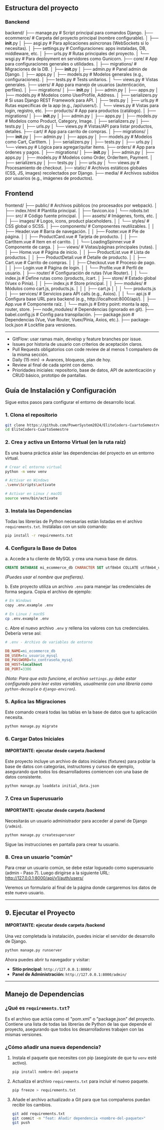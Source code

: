 ## Estructura del proyecto 

### Banckend
backend/
├── manage.py                  # Script principal para comandos Django.
├── ecommerce/                 # Carpeta del proyecto principal (nombre configurable).
│   ├── __init__.py
│   ├── asgi.py                # Para aplicaciones asíncronas (WebSockets si lo necesitas).
│   ├── settings.py            # Configuraciones: apps instaladas, DB, middleware, etc.
│   ├── urls.py                # Rutas principales del proyecto.
│   └── wsgi.py                # Para deployment en servidores como Gunicorn.
├── core/                      # App para configuraciones generales o utilidades.
│   ├── migrations/            # Migraciones de la DB.
│   ├── __init__.py
│   ├── admin.py               # Panel admin de Django.
│   ├── apps.py
│   ├── models.py              # Modelos generales (e.g., configuraciones).
│   ├── tests.py               # Tests unitarios.
│   └── views.py               # Vistas generales.
├── users/                     # App para manejo de usuarios (autenticación, perfiles).
│   ├── migrations/
│   ├── __init__.py
│   ├── admin.py
│   ├── apps.py
│   ├── models.py              # Modelos como UserProfile, Address.
│   ├── serializers.py         # Si usas Django REST Framework para API.
│   ├── tests.py
│   ├── urls.py                # Rutas específicas de la app (e.g., /api/users/).
│   └── views.py               # Vistas para login, registro, etc.
├── products/                  # App para productos (catálogo).
│   ├── migrations/
│   ├── __init__.py
│   ├── admin.py
│   ├── apps.py
│   ├── models.py              # Modelos como Product, Category, Image.
│   ├── serializers.py
│   ├── tests.py
│   ├── urls.py
│   └── views.py               # Vistas/API para listar productos, detalles.
├── cart/                      # App para carrito de compras.
│   ├── migrations/
│   ├── __init__.py
│   ├── admin.py
│   ├── apps.py
│   ├── models.py              # Modelos como Cart, CartItem.
│   ├── serializers.py
│   ├── tests.py
│   ├── urls.py
│   └── views.py               # Lógica para agregar/quitar items.
├── orders/                    # App para órdenes y pagos.
│   ├── migrations/
│   ├── __init__.py
│   ├── admin.py
│   ├── apps.py
│   ├── models.py              # Modelos como Order, OrderItem, Payment.
│   ├── serializers.py
│   ├── tests.py
│   ├── urls.py
│   └── views.py               # Procesamiento de checkout.
├── static/                    # Archivos estáticos globales (CSS, JS, images) recolectados por Django.
├── media/                     # Archivos subidos por usuarios (e.g., imágenes de productos).

## Frontend
frontend/
├── public/                    # Archivos públicos (no procesados por webpack).
│   ├── index.html             # Plantilla principal.
│   ├── favicon.ico
│   └── robots.txt
├── src/                       # Código fuente principal.
│   ├── assets/                # Imágenes, fonts, etc.
│   │   ├── images/            # Logos, icons, product placeholders.
│   │   └── styles/            # CSS global o SCSS.
│   ├── components/            # Componentes reutilizables.
│   │   ├── Header.vue         # Barra de navegación.
│   │   ├── Footer.vue         # Pie de página.
│   │   ├── ProductCard.vue    # Tarjeta de producto.
│   │   ├── CartItem.vue       # Item en el carrito.
│   │   └── LoadingSpinner.vue # Componente de carga.
│   ├── views/                 # Vistas/páginas principales (rutas).
│   │   ├── Home.vue           # Página de inicio.
│   │   ├── ProductList.vue    # Lista de productos.
│   │   ├── ProductDetail.vue  # Detalle de producto.
│   │   ├── Cart.vue           # Carrito de compras.
│   │   ├── Checkout.vue       # Proceso de pago.
│   │   ├── Login.vue          # Página de login.
│   │   └── Profile.vue        # Perfil de usuario.
│   ├── router/                # Configuración de rutas (Vue Router).
│   │   └── index.js           # Define rutas como /products, /cart.
│   ├── store/                 # Estado global (Vuex o Pinia).
│   │   ├── index.js           # Store principal.
│   │   ├── modules/           # Módulos como cart.js, products.js.
│   │   │   ├── cart.js
│   │   │   └── products.js
│   ├── services/              # Servicios para API calls (e.g., Axios).
│   │   └── api.js             # Configura base URL para backend (e.g., http://localhost:8000/api/).
│   ├── App.vue                # Componente raíz.
│   └── main.js                # Entry point: monta la app, router, store.
├── node_modules/              # Dependencias (ignorado en git).
├── babel.config.js            # Config para transpilación.
├── package.json               # Dependencias (Vue, Vue Router, Vuex/Pinia, Axios, etc.).
├── package-lock.json          # Lockfile para versiones.

--- 

- GitFlow: usar ramas main, develop y feature branches por issue.
- Issues por historia de usuario con criterios de aceptación claros.
- Pull Requests obligatorios con code review de al menos 1 compañero de la misma sección.
- Daily (15 min) → Avances, bloqueos, plan de hoy.
- Review al final de cada sprint con demo.
- Prioridades iniciales: repositorio, base de datos, API de autenticación y CRUD básico, prototipo de pantallas.

## Guía de Instalación y Configuración

Sigue estos pasos para configurar el entorno de desarrollo local.

### 1. Clona el repositorio
```bash
git clone https://github.com/PowerSystem2024/EliteCoders-CuartoSemestre.git
cd EliteCoders-CuartoSemestre
```

### 2. Crea y activa un Entorno Virtual (en la ruta raíz)

Es una buena práctica aislar las dependencias del proyecto en un entorno virtual.

```bash
# Crear el entorno virtual
python -m venv venv
```

```bash
# Activar en Windows
.\venv\Scripts\activate

# Activar en Linux / macOS
source venv/bin/activate
```

### 3. Instala las Dependencias

Todas las librerías de Python necesarias están listadas en el archivo `requirements.txt`. Instálalas con un solo comando:

```bash
pip install -r requirements.txt
```

### 4. Configura la Base de Datos

a. Accede a tu cliente de MySQL y crea una nueva base de datos.
```sql
CREATE DATABASE mi_ecommerce_db CHARACTER SET utf8mb4 COLLATE utf8mb4_unicode_ci;
```
*(Puedes usar el nombre que prefieras)*.

b. Este proyecto utiliza un archivo `.env` para manejar las credenciales de forma segura. Copia el archivo de ejemplo:

```bash
# En Windows
copy .env.example .env

# En Linux / macOS
cp .env.example .env
```

c. Abre el nuevo archivo `.env` y rellena los valores con tus credenciales. Debería verse así:

```ini
# .env - Archivo de variables de entorno

DB_NAME=mi_ecommerce_db
DB_USER=tu_usuario_mysql
DB_PASSWORD=tu_contraseña_mysql
DB_HOST=localhost
DB_PORT=3306
```
*(Nota: Para que esto funcione, el archivo `settings.py` debe estar configurado para leer estas variables, usualmente con una librería como `python-decouple` o `django-environ`)*.

### 5. Aplica las Migraciones

Este comando creará todas las tablas en la base de datos que tu aplicación necesita.

```bash
python manage.py migrate
```

### 6. Cargar Datos Iniciales
#### IMPORTANTE: ejecutar desde carpeta /backend

Este proyecto incluye un archivo de datos iniciales (fixtures) para poblar la base de datos con categorías, instructores y cursos de ejemplo, asegurando que todos los desarrolladores comiencen con una base de datos consistente.

```bash
python manage.py loaddata initial_data.json
```

### 7. Crea un Superusuario
#### IMPORTANTE: ejecutar desde carpeta /backend

Necesitarás un usuario administrador para acceder al panel de Django (`/admin`).

```bash
python manage.py createsuperuser
```
Sigue las instrucciones en pantalla para crear tu usuario.

### 8. Crea un usuario "común"
Para crear un usuario común, se debe estar logueado como superusuario (admin - Paso 7).
Luego dirigirse a la siguiente URL: http://127.0.0.1:8000/api/v1/auth/users/

Veremos un formulario al final de la página donde cargaremos los datos de este nuevo usuario.

---

## 9. Ejecutar el Proyecto
#### IMPORTANTE: ejecutar desde carpeta /backend

Una vez completada la instalación, puedes iniciar el servidor de desarrollo de Django.

```bash
python manage.py runserver
```

Ahora puedes abrir tu navegador y visitar:
* **Sitio principal:** `http://127.0.0.1:8000/`
* **Panel de Administración:** `http://127.0.0.1:8000/admin/`

---

## Manejo de Dependencias

### ¿Qué es `requirements.txt`?

Es el archivo que actúa como el "pom.xml" o "package.json" del proyecto. Contiene una lista de todas las librerías de Python de las que depende el proyecto, asegurando que todos los desarrolladores trabajen con las mismas versiones.

### ¿Cómo añadir una nueva dependencia?

1.  Instala el paquete que necesites con pip (asegúrate de que tu `venv` esté activo).
    ```bash
    pip install nombre-del-paquete
    ```

2.  Actualiza el archivo `requirements.txt` para incluir el nuevo paquete.
    ```bash
    pip freeze > requirements.txt
    ```

3.  Añade el archivo actualizado a Git para que tus compañeros puedan recibir los cambios.
    ```bash
    git add requirements.txt
    git commit -m "feat: Añadir dependencia <nombre-del-paquete>"
    git push
    ```